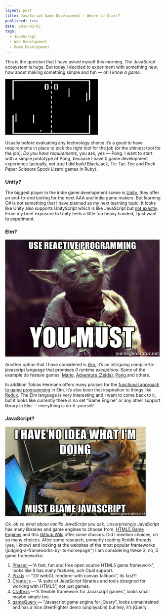 ```yaml
---
layout: post
title: JavaScript Game Development — Where to Start?
published: true
date: 2016-03-05
tags:
  - JavaScript
  - Web Development
  - Game Development
---
```

This is the question that I have asked myself this morning. The JavaScript ecosystem is huge. But today I decided to experiment with something new, how about making something simple and fun — *oh I know a game*.

![A slightly more advanced version of Pong](/assets/uploads/pong.gif "A slightly more advanced version of Pong")

Usually before evaluating any technology choice it’s a good to have requirements in place to pick the right tool for the job (or the shiniest tool for the job). *Do you have requirements*, you ask, yes — Pong. I want to start with a simple prototype of Pong, because I have 0 game development experience (actually, not true I did build BlackJack, Tic-Tac-Toe and Rock Paper Scissors Spock Lizard games in Ruby).

### Unity?

The biggest player in the indie game development scene is [Unity](https://unity3d.com/unity), they offer an end-to-end tooling for the next AAA and indie game makers. But learning C# is not something that I have planned as my next learning topic. It looks like Unity also supports UnityScript which is like JavaScript but [not exactly](http://wiki.unity3d.com/index.php/UnityScript_versus_JavaScript). From my brief exposure to Unity feels a little too heavy handed, I just want to experiment.

### Elm?

![Use Reactive programming you must Yoda meme](/assets/uploads/reactive-programming.jpg)

Another option that I have considered is [Elm](http://elm-lang.org/), it’s an intriguing compile-to-javascript language that promises *0 runtime exceptions*. Some of the example do feature games: [Mario](http://elm-lang.org/examples/mario), [Adventure (Zelda)](http://elm-lang.org/examples/adventure), [Pong ](http://elm-lang.org/examples/pong)and others.

In addition Tobias Hermann offers many praises for the [functional approach to game programming](https://github.com/Dobiasd/articles/blob/master/switching_from_imperative_to_functional_programming_with_games_in_Elm.md) in Elm. It’s also been that inspiration to things like [Redux](http://redux.js.org/). The Elm language is very interesting and I want to come back to it, but it looks like currently there is no set “Game Engine” or any other support library in Elm — everything is do-it-yourself.

### JavaScript?

![I have no idea what I'm doing must blame javascript dog at computer meme](/assets/uploads/blame-javascript.jpg "JavaScript the best language")

*Ok, ok so what about vanilla JavaScript you ask*. Unsurprisingly JavaScript has many libraries and game engines to choose from, [HTML5 Game Engines](http://html5gameengine.com/) and this [Github Wiki](https://github.com/bebraw/jswiki/wiki/Game-Engines) offer some choices. Did I mention choices, oh so many choices. After some research, primarily reading Reddit threads (yes, I know) and looking at the websites of the most popular frameworks (judging-a-frameworks-by-its-homepage™) I am considering these 3, no, 5 game frameworks:

1. [Phaser ](http://phaser.io/)—“A fast, fun and free open source HTML5 game framework”, looks like it has many features, ooh Opal support.
2. [Pixi.js](http://www.pixijs.com/) — “2D webGL renderer with canvas fallback”, its fast?!
3. [Create.js ](http://createjs.com/)— “A suite of JavaScript libraries and tools designed for working with HTML5”, not just games.
4. [Crafty.js](http://craftyjs.com/) —“A flexible framework for Javascript games”, looks small maybe simple too.
5. [gameQuery ](http://gamequeryjs.com/)— “Javascript game engine for jQuery”, looks unmaintained and has a nice SteetFighter demo (unplayable) but hey, it’s jQuery.